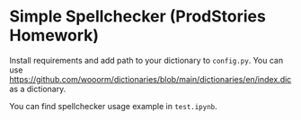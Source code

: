 # Simple Spellchecker (ProdStories Homework)

Install requirements and add path to your dictionary to ``config.py``. You can use https://github.com/wooorm/dictionaries/blob/main/dictionaries/en/index.dic as a dictionary.

You can find spellchecker usage example in ``test.ipynb``.